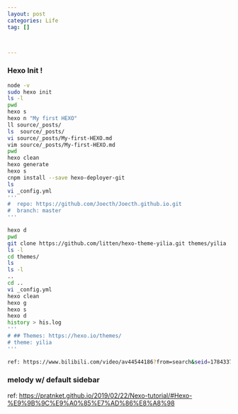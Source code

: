 ```yaml
---
layout: post
categories: Life
tag: [] 



---
```


### 

### Hexo Init !

```bash
node -v 
sudo hexo init 
ls -l 
pwd 
hexo s 
hexo n "My first HEXO"
ll source/_posts/
ls  source/_posts/
vi source/_posts/My-first-HEXO.md 
vim source/_posts/My-first-HEXO.md
pwd 
hexo clean 
hexo generate
hexo s 
cnpm install --save hexo-deployer-git
ls 
vi _config.yml 
'''
#  repo: https://github.com/Joecth/Joecth.github.io.git 
#  branch: master
'''

hexo d 
pwd 
git clone https://github.com/litten/hexo-theme-yilia.git themes/yilia
ls -l 
cd themes/
ls 
ls -l 
.. 
cd .. 
vi _config.yml 
hexo clean 
hexo g
hexo s
hexo d 
history > his.log
'''
# ## Themes: https://hexo.io/themes/
# theme: yilia
'''

ref: https://www.bilibili.com/video/av44544186?from=search&seid=17843376507979725408

```

### melody w/ default sidebar
ref: https://pratnket.github.io/2019/02/22/Nexo-tutorial/#Hexo-%E9%9B%9C%E9%A0%85%E7%AD%86%E8%A8%98



